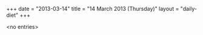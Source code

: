+++
date = "2013-03-14"
title = "14 March 2013 (Thursday)"
layout = "daily-diet"
+++

<p>&lt;no entries&gt;</p>